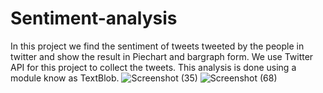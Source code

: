 # Sentiment-analysis
In this project we find the sentiment of tweets tweeted by the people in twitter and show the result in Piechart and bargraph form.
We use Twitter API for this project to collect the tweets.
This analysis is done using a module know as TextBlob.
![Screenshot (35)](https://user-images.githubusercontent.com/61503734/122664227-c0498580-d1bd-11eb-832b-ea2357d4823d.png)
![Screenshot (68)](https://user-images.githubusercontent.com/61503734/122664242-ebcc7000-d1bd-11eb-8b1f-de1d005b59bf.png)

